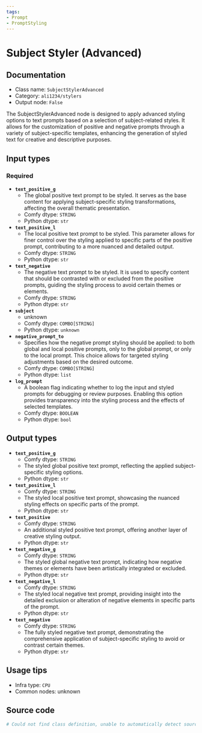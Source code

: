 ```yaml
---
tags:
- Prompt
- PromptStyling
---
```


# Subject Styler (Advanced)
## Documentation
- Class name: `SubjectStylerAdvanced`
- Category: `ali1234/stylers`
- Output node: `False`

The SubjectStylerAdvanced node is designed to apply advanced styling options to text prompts based on a selection of subject-related styles. It allows for the customization of positive and negative prompts through a variety of subject-specific templates, enhancing the generation of styled text for creative and descriptive purposes.
## Input types
### Required
- **`text_positive_g`**
    - The global positive text prompt to be styled. It serves as the base content for applying subject-specific styling transformations, affecting the overall thematic presentation.
    - Comfy dtype: `STRING`
    - Python dtype: `str`
- **`text_positive_l`**
    - The local positive text prompt to be styled. This parameter allows for finer control over the styling applied to specific parts of the positive prompt, contributing to a more nuanced and detailed output.
    - Comfy dtype: `STRING`
    - Python dtype: `str`
- **`text_negative`**
    - The negative text prompt to be styled. It is used to specify content that should be contrasted with or excluded from the positive prompts, guiding the styling process to avoid certain themes or elements.
    - Comfy dtype: `STRING`
    - Python dtype: `str`
- **`subject`**
    - unknown
    - Comfy dtype: `COMBO[STRING]`
    - Python dtype: `unknown`
- **`negative_prompt_to`**
    - Specifies how the negative prompt styling should be applied: to both global and local positive prompts, only to the global prompt, or only to the local prompt. This choice allows for targeted styling adjustments based on the desired outcome.
    - Comfy dtype: `COMBO[STRING]`
    - Python dtype: `list`
- **`log_prompt`**
    - A boolean flag indicating whether to log the input and styled prompts for debugging or review purposes. Enabling this option provides transparency into the styling process and the effects of selected templates.
    - Comfy dtype: `BOOLEAN`
    - Python dtype: `bool`
## Output types
- **`text_positive_g`**
    - Comfy dtype: `STRING`
    - The styled global positive text prompt, reflecting the applied subject-specific styling options.
    - Python dtype: `str`
- **`text_positive_l`**
    - Comfy dtype: `STRING`
    - The styled local positive text prompt, showcasing the nuanced styling effects on specific parts of the prompt.
    - Python dtype: `str`
- **`text_positive`**
    - Comfy dtype: `STRING`
    - An additional styled positive text prompt, offering another layer of creative styling output.
    - Python dtype: `str`
- **`text_negative_g`**
    - Comfy dtype: `STRING`
    - The styled global negative text prompt, indicating how negative themes or elements have been artistically integrated or excluded.
    - Python dtype: `str`
- **`text_negative_l`**
    - Comfy dtype: `STRING`
    - The styled local negative text prompt, providing insight into the detailed exclusion or alteration of negative elements in specific parts of the prompt.
    - Python dtype: `str`
- **`text_negative`**
    - Comfy dtype: `STRING`
    - The fully styled negative text prompt, demonstrating the comprehensive application of subject-specific styling to avoid or contrast certain themes.
    - Python dtype: `str`
## Usage tips
- Infra type: `CPU`
- Common nodes: unknown


## Source code
```python
# Could not find class definition, unable to automatically detect source code
```
